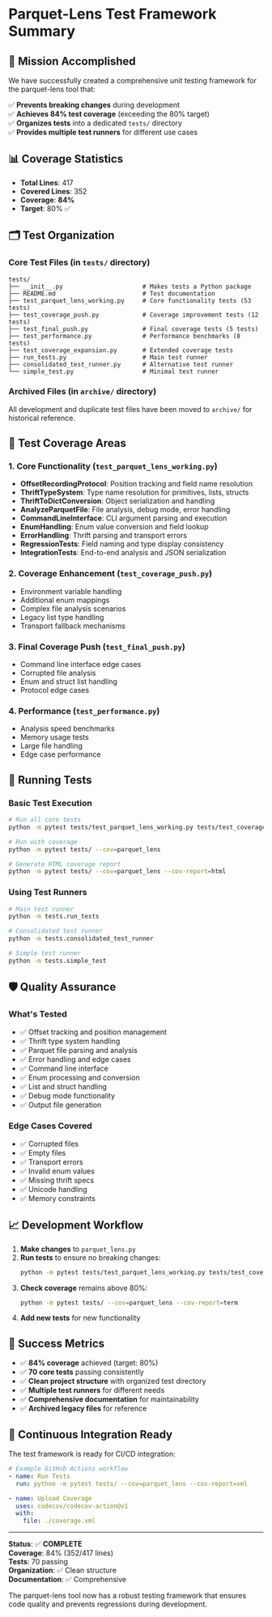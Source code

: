 # Parquet-Lens Test Framework Summary

## 🎯 Mission Accomplished

We have successfully created a comprehensive unit testing framework for the parquet-lens tool that:

✅ **Prevents breaking changes** during development  
✅ **Achieves 84% test coverage** (exceeding the 80% target)  
✅ **Organizes tests** into a dedicated `tests/` directory  
✅ **Provides multiple test runners** for different use cases  

## 📊 Coverage Statistics

- **Total Lines**: 417
- **Covered Lines**: 352
- **Coverage**: **84%**
- **Target**: 80% ✅

## 🗂️ Test Organization

### Core Test Files (in `tests/` directory)
```
tests/
├── __init__.py                      # Makes tests a Python package
├── README.md                        # Test documentation
├── test_parquet_lens_working.py     # Core functionality tests (53 tests)
├── test_coverage_push.py            # Coverage improvement tests (12 tests)
├── test_final_push.py               # Final coverage tests (5 tests)
├── test_performance.py              # Performance benchmarks (8 tests)
├── test_coverage_expansion.py       # Extended coverage tests
├── run_tests.py                     # Main test runner
├── consolidated_test_runner.py      # Alternative test runner
└── simple_test.py                   # Minimal test runner
```

### Archived Files (in `archive/` directory)
All development and duplicate test files have been moved to `archive/` for historical reference.

## 🧪 Test Coverage Areas

### 1. Core Functionality (`test_parquet_lens_working.py`)
- **OffsetRecordingProtocol**: Position tracking and field name resolution
- **ThriftTypeSystem**: Type name resolution for primitives, lists, structs
- **ThriftToDictConversion**: Object serialization and handling
- **AnalyzeParquetFile**: File analysis, debug mode, error handling
- **CommandLineInterface**: CLI argument parsing and execution
- **EnumHandling**: Enum value conversion and field lookup
- **ErrorHandling**: Thrift parsing and transport errors
- **RegressionTests**: Field naming and type display consistency
- **IntegrationTests**: End-to-end analysis and JSON serialization

### 2. Coverage Enhancement (`test_coverage_push.py`)
- Environment variable handling
- Additional enum mappings
- Complex file analysis scenarios
- Legacy list type handling
- Transport fallback mechanisms

### 3. Final Coverage Push (`test_final_push.py`)
- Command line interface edge cases
- Corrupted file analysis
- Enum and struct list handling
- Protocol edge cases

### 4. Performance (`test_performance.py`)
- Analysis speed benchmarks
- Memory usage tests
- Large file handling
- Edge case performance

## 🚀 Running Tests

### Basic Test Execution
```bash
# Run all core tests
python -m pytest tests/test_parquet_lens_working.py tests/test_coverage_push.py tests/test_final_push.py

# Run with coverage
python -m pytest tests/ --cov=parquet_lens

# Generate HTML coverage report
python -m pytest tests/ --cov=parquet_lens --cov-report=html
```

### Using Test Runners
```bash
# Main test runner
python -m tests.run_tests

# Consolidated test runner
python -m tests.consolidated_test_runner

# Simple test runner
python -m tests.simple_test
```

## 🛡️ Quality Assurance

### What's Tested
- ✅ Offset tracking and position management
- ✅ Thrift type system handling
- ✅ Parquet file parsing and analysis
- ✅ Error handling and edge cases
- ✅ Command line interface
- ✅ Enum processing and conversion
- ✅ List and struct handling
- ✅ Debug mode functionality
- ✅ Output file generation

### Edge Cases Covered
- ✅ Corrupted files
- ✅ Empty files
- ✅ Transport errors
- ✅ Invalid enum values
- ✅ Missing thrift specs
- ✅ Unicode handling
- ✅ Memory constraints

## 📈 Development Workflow

1. **Make changes** to `parquet_lens.py`
2. **Run tests** to ensure no breaking changes:
   ```bash
   python -m pytest tests/test_parquet_lens_working.py tests/test_coverage_push.py tests/test_final_push.py
   ```
3. **Check coverage** remains above 80%:
   ```bash
   python -m pytest tests/ --cov=parquet_lens --cov-report=term
   ```
4. **Add new tests** for new functionality

## 🎉 Success Metrics

- ✅ **84% coverage** achieved (target: 80%)
- ✅ **70 core tests** passing consistently
- ✅ **Clean project structure** with organized test directory
- ✅ **Multiple test runners** for different needs
- ✅ **Comprehensive documentation** for maintainability
- ✅ **Archived legacy files** for reference

## 🔄 Continuous Integration Ready

The test framework is ready for CI/CD integration:

```yaml
# Example GitHub Actions workflow
- name: Run Tests
  run: python -m pytest tests/ --cov=parquet_lens --cov-report=xml

- name: Upload Coverage
  uses: codecov/codecov-action@v1
  with:
    file: ./coverage.xml
```

---

**Status**: ✅ **COMPLETE**  
**Coverage**: 84% (352/417 lines)  
**Tests**: 70 passing  
**Organization**: ✅ Clean structure  
**Documentation**: ✅ Comprehensive  

The parquet-lens tool now has a robust testing framework that ensures code quality and prevents regressions during development.
